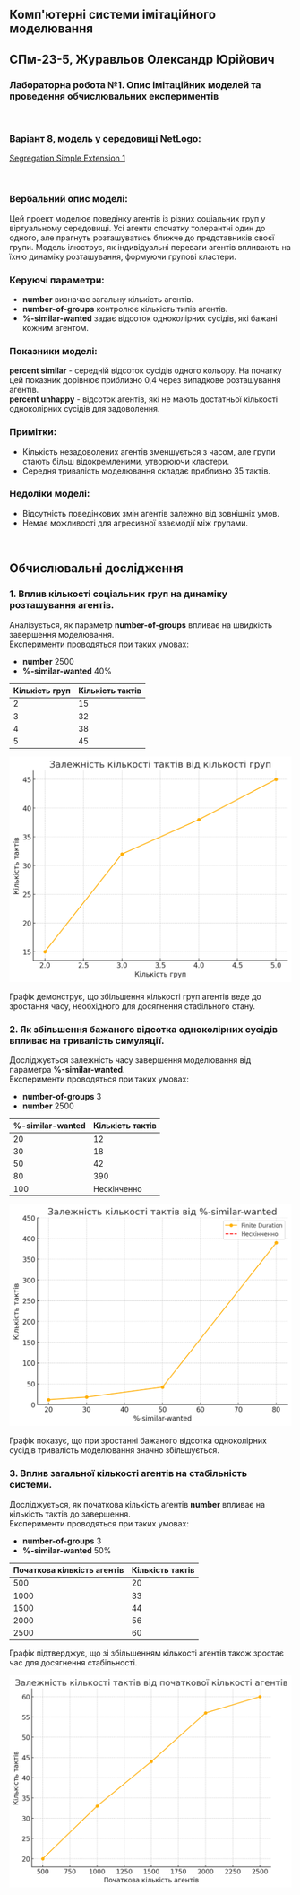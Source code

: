 ## Комп'ютерні системи імітаційного моделювання

## СПм-23-5, **Журавльов Олександр Юрійович**

### Лабораторна робота №**1**. Опис імітаційних моделей та проведення обчислювальних експериментів

<br>

### Варіант 8, модель у середовищі NetLogo:

[Segregation Simple Extension 1](http://www.netlogoweb.org/launch#http://www.netlogoweb.org/assets/modelslib/IABM%20Textbook/chapter%203/Segregation%20Extensions/Segregation%20Simple%20Extension%201.nlogo)

<br>

### Вербальний опис моделі:

Цей проект моделює поведінку агентів із різних соціальних груп у віртуальному середовищі. Усі агенти спочатку толерантні один до одного, але прагнуть розташуватись ближче до представників своєї групи. Модель ілюструє, як індивідуальні переваги агентів впливають на їхню динаміку розташування, формуючи групові кластери.

### Керуючі параметри:

- **number** визначає загальну кількість агентів.
- **number-of-groups** контролює кількість типів агентів.
- **%-similar-wanted** задає відсоток одноколірних сусідів, які бажані кожним агентом.

### Показники моделі:

**percent similar** - середній відсоток сусідів одного кольору. На початку цей показник дорівнює приблизно 0,4 через випадкове розташування агентів.  
**percent unhappy** - відсоток агентів, які не мають достатньої кількості одноколірних сусідів для задоволення.

### Примітки:

- Кількість незадоволених агентів зменшується з часом, але групи стають більш відокремленими, утворюючи кластери.
- Середня тривалість моделювання складає приблизно 35 тактів.

### Недоліки моделі:

- Відсутність поведінкових змін агентів залежно від зовнішніх умов.
- Немає можливості для агресивної взаємодії між групами.

<br>

## Обчислювальні дослідження

### 1. Вплив кількості соціальних груп на динаміку розташування агентів.

Аналізується, як параметр **number-of-groups** впливає на швидкість завершення моделювання.  
Експерименти проводяться при таких умовах:

- **number** 2500
- **%-similar-wanted** 40%

| Кількість груп | Кількість тактів |
| -------------- | ---------------- |
| 2              | 15               |
| 3              | 32               |
| 4              | 38               |
| 5              | 45               |

![Залежність тактів від різноманітності](chart_1.png)

Графік демонструє, що збільшення кількості груп агентів веде до зростання часу, необхідного для досягнення стабільного стану.

### 2. Як збільшення бажаного відсотка одноколірних сусідів впливає на тривалість симуляції.

Досліджується залежність часу завершення моделювання від параметра **%-similar-wanted**.  
Експерименти проводяться при таких умовах:

- **number-of-groups** 3
- **number** 2500

| %-similar-wanted | Кількість тактів |
| ---------------- | ---------------- |
| 20               | 12               |
| 30               | 18               |
| 50               | 42               |
| 80               | 390              |
| 100              | Нескінченно      |

![Залежність тактів від проценту](chart_2.png)

Графік показує, що при зростанні бажаного відсотка одноколірних сусідів тривалість моделювання значно збільшується.

### 3. Вплив загальної кількості агентів на стабільність системи.

Досліджується, як початкова кількість агентів **number** впливає на кількість тактів до завершення.  
Експерименти проводяться при таких умовах:

- **number-of-groups** 3
- **%-similar-wanted** 50%

| Початкова кількість агентів | Кількість тактів |
| --------------------------- | ---------------- |
| 500                         | 20               |
| 1000                        | 33               |
| 1500                        | 44               |
| 2000                        | 56               |
| 2500                        | 60               |

Графік підтверджує, що зі збільшенням кількості агентів також зростає час для досягнення стабільності.

![Залежність тактів від кількості агентів](chart_3.png)
